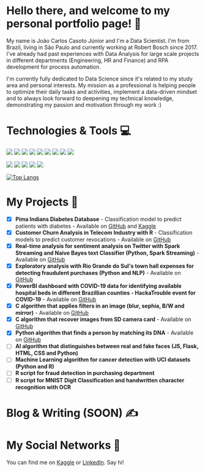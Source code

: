 # Hello there, and welcome to my personal portfolio page! :wave:
My name is João Carlos Casoto Júnior and I'm a Data Scientist. I'm from Brazil, living in São Paulo and currently working at Robert Bosch since 2017. I've already had past experiences with Data Analysis for large scale projects in different departments (Engineering, HR and Finance) and RPA development for process automation. 

I'm currently fully dedicated to Data Science since it's related to my study area and personal interests. My mission as a professional is helping people to optimize their daily tasks and activities, implement a data-driven mindset and to always look forward to deepening my technical knowledge, demonstrating my passion and motivation through my work :)

# Technologies & Tools :computer:

![](https://img.shields.io/badge/OS-Linux-informational?style=flat&logo=linux&logoColor=white&color=orange)
![](https://img.shields.io/badge/Code-Python-informational?style=flat&logo=python&logoColor=white&color=blueviolet)
![](https://img.shields.io/badge/Code-R-informational?style=flat&logo=r&logoColor=white&color=blueviolet)
![](https://img.shields.io/badge/Code-C-informational?style=flat&logo=c&logoColor=white&color=blueviolet)
![](https://img.shields.io/badge/Code-Scala-informational?style=flat&logo=Scala&logoColor=white&color=blueviolet)
![](https://img.shields.io/badge/Code-Spark-informational?style=flat&logo=apachespark&logoColor=white&color=blueviolet)
![](https://img.shields.io/badge/Code-Spark-informational?style=flat&logo=apachespark&logoColor=white&color=blueviolet)
![](https://img.shields.io/badge/Tools-AzureML-informational?style=flat&logo=microsoftazure&logoColor=white&color=ff69b4)
![](https://img.shields.io/badge/Tools-HTML-informational?style=flat&logo=html5&logoColor=white&color=ff69b4)

![](https://img.shields.io/badge/Tools-PowerBI-informational?style=flat&logo=powerbi&logoColor=white&color=red)
![](https://img.shields.io/badge/Tools-Tableau-informational?style=flat&logo=tableau&logoColor=white&color=red)
![](https://img.shields.io/badge/Tools-SQLServer-informational?style=flat&logo=microsoftsqlserver&logoColor=white&color=brightgreen)
![](https://img.shields.io/badge/Tools-SQLite-informational?style=flat&logo=sqlite&logoColor=white&color=brightgreen)
![](https://img.shields.io/badge/Tools-PostgreSQL-informational?style=flat&logo=postgresql&logoColor=white&color=brightgreen)


[![Top Langs](https://github-readme-stats.vercel.app/api/top-langs/?username=jrcasoto&layout=compact&theme=chartreuse-dark&hide=Makefile)](https://github.com/anuraghazra/github-readme-stats)

# My Projects :orange_book:
- [x] **Pima Indians Diabetes Database** - Classification model to predict patients with diabetes - Available on [GitHub](https://github.com/jrcasoto/portfolio/tree/main/Machine%20Learning%20Repository/Kaggle/Pima%20Indians%20Diabetes%20Database) and [Kaggle](https://www.kaggle.com/jucasoto/pima-indians-diabetes-database)
- [X] **Customer Churn Analysis in Telecom Industry with R** - Classification models to predict customer revocations - Available on [GitHub](https://github.com/jrcasoto/portfolio/tree/main/Other%20Projects/churn)
- [X] **Real-time analysis for sentiment analysis on Twitter with Spark Streaming and Naive Bayes text Classifier (Python, Spark Streaming)** - Available on [GitHub](https://github.com/jrcasoto/portfolio/tree/main/Machine%20Learning%20Repository/Kaggle/Twitter)
- [X] **Exploratory analysis with Rio Grande do Sul's town hall expenses for detecting fraudulent purchases (Python and NLP)** - Available on [GitHub](https://github.com/jrcasoto/data_science_brigade)
- [X] **PowerBI dashboard with COVID-19 data for identifying available hospital beds in different Brazillian counties - HackaTrouble event for COVID-19** - Available on [GitHub](https://github.com/jrcasoto/covid-19-hackatrouble)
- [X] **C algorithm that applies filters in an image (blur, sephia, B/W and mirror)** - Available on [GitHub](https://github.com/jrcasoto/portfolio/tree/main/Other%20Projects/filter)
- [X] **C algorithm that recover images from SD camera card** - Available on [GitHub](https://github.com/jrcasoto/portfolio/tree/main/Other%20Projects/recover)
- [X] **Python algorithm that finds a person by matching its DNA** - Available on [GitHub](https://github.com/jrcasoto/portfolio/tree/main/Other%20Projects/dna)
- [ ] **AI algorithm that distinguishes between real and fake faces (JS, Flask, HTML, CSS and Python)**
- [ ] **Machine Learning algorithm for cancer detection with UCI datasets (Python and R)**
- [ ] **R script for fraud detection in purchasing department**
- [ ] **R script for MNIST Digit Classification and handwritten character recognition with OCR**

# Blog & Writing (SOON) :writing_hand:

# My Social Networks :link:

You can find me on [Kaggle][1] or [LinkedIn][2]. Say hi!

[1.1]: https://github.com/jrcasoto/portfolio/blob/main/assets/kaggle.png (Kaggle icon without padding)
[2.2]: https://github.com/MartinHeinz/MartinHeinz/blob/master/linkedin-3-16.png (LinkedIn icon without padding)

[1]: https://www.kaggle.com/jucasoto
[2]: https://www.linkedin.com/in/joao-carlos-casoto-junior/
